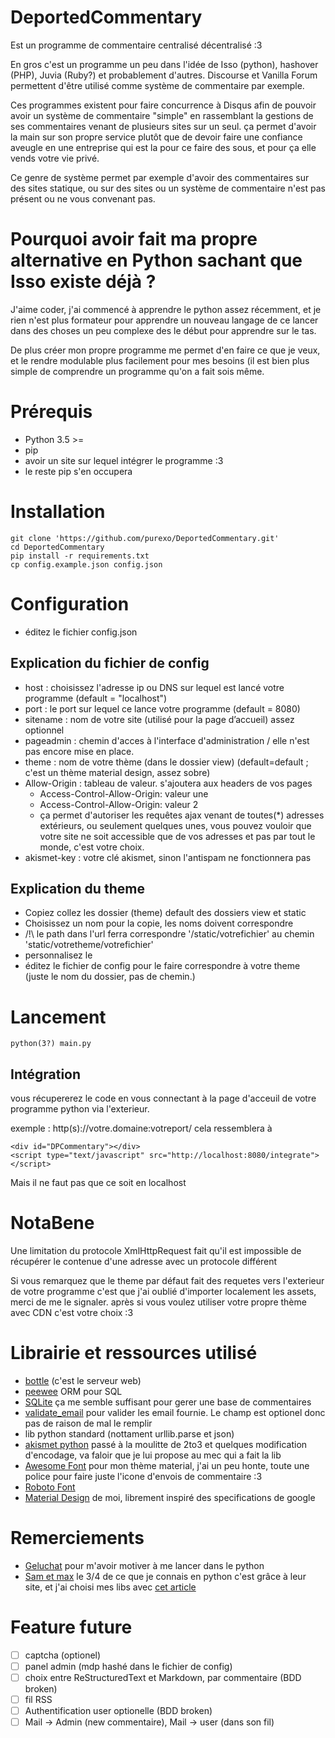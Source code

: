 # DeportedCommentary
Est un programme de commentaire centralisé décentralisé :3

En gros c'est un programme un peu dans l'idée de Isso (python), hashover (PHP), Juvia (Ruby?) et probablement d'autres.
Discourse et Vanilla Forum permettent d'être utilisé comme système de commentaire par exemple.

Ces programmes existent pour faire concurrence à Disqus
afin de pouvoir avoir un système de commentaire "simple" en rassemblant la gestions de ses commentaires venant de plusieurs sites sur un seul. ça permet d'avoir la main sur son propre service plutôt que de devoir faire une confiance aveugle en une entreprise qui est la pour ce faire des sous, et pour ça elle vends votre vie privé.

Ce genre de système permet par exemple d'avoir des commentaires sur des sites statique, ou sur des sites ou un système de commentaire n'est pas présent ou ne vous convenant pas.

# Pourquoi avoir fait ma propre alternative en Python sachant que Isso existe déjà ?
J'aime coder, j'ai commencé à apprendre le python assez récemment, et je rien n'est plus formateur pour apprendre un nouveau langage de ce lancer dans des choses un peu complexe des le début pour apprendre sur le tas.

De plus créer mon propre programme me permet d'en faire ce que je veux, et le rendre modulable plus facilement pour mes besoins (il est bien plus simple de comprendre un programme qu'on a fait sois même.

# Prérequis
 - Python 3.5 >=
 - pip
 - avoir un site sur lequel intégrer le programme :3
 - le reste pip s'en occupera

# Installation
```
git clone 'https://github.com/purexo/DeportedCommentary.git'
cd DeportedCommentary
pip install -r requirements.txt
cp config.example.json config.json
```

# Configuration
 - éditez le fichier config.json

## Explication du fichier de config
 - host : choisissez l'adresse ip ou DNS sur lequel est lancé votre programme (default = "localhost")
 - port : le port sur lequel ce lance votre programme (default = 8080)
 - sitename : nom de votre site (utilisé pour la page d’accueil) assez optionnel
 - pageadmin : chemin d'acces à l'interface d'administration / elle n'est pas encore mise en place.
 - theme : nom de votre thème (dans le dossier view) (default=default ; c'est un thème material design, assez sobre)
 - Allow-Origin : tableau de valeur. s'ajoutera aux headers de vos pages
   - Access-Control-Allow-Origin: valeur une
   - Access-Control-Allow-Origin: valeur 2
   - ça permet d'autoriser les requêtes ajax venant de toutes(*) adresses extérieurs, ou seulement quelques unes, vous pouvez vouloir que votre site ne soit accessible que de vos adresses et pas par tout le monde, c'est votre choix.
 - akismet-key : votre clé akismet, sinon l'antispam ne fonctionnera pas
 
## Explication du theme
  - Copiez collez les dossier (theme) default des dossiers view et static
  - Choisissez un nom pour la copie, les noms doivent correspondre
  - /!\ le path dans l'url ferra correspondre '/static/votrefichier' au chemin 'static/votretheme/votrefichier'
  - personnalisez le
  - éditez le fichier de config pour le faire correspondre à votre theme (juste le nom du dossier, pas de chemin.)
 
# Lancement
```python(3?) main.py```

## Intégration
vous récupererez le code en vous connectant à la page d'acceuil de votre programme python via l'exterieur.

exemple : http(s)://votre.domaine:votreport/ cela ressemblera à    

	<div id="DPCommentary"></div>
	<script type="text/javascript" src="http://localhost:8080/integrate"></script>
	
Mais il ne faut pas que ce soit en localhost

# NotaBene
Une limitation du protocole XmlHttpRequest fait qu'il est impossible de récupérer le contenue d'une adresse avec un protocole différent

Si vous remarquez que le theme par défaut fait des requetes vers l'exterieur de votre programme c'est que j'ai oublié d'importer localement les assets, merci de me le signaler. après si vous voulez utiliser votre propre thème avec CDN c'est votre choix :3

# Librairie et ressources utilisé
 - [bottle](http://bottlepy.org/docs/dev/index.html) (c'est le serveur web)
 - [peewee](http://docs.peewee-orm.com/en/latest/index.html) ORM pour SQL
 - [SQLite](https://www.sqlite.org/) ça me semble suffisant pour gerer une base de commentaires
 - [validate_email](https://pypi.python.org/pypi/validate_email) pour valider les email fournie. Le champ est optionel donc pas de raison de mal le remplir
 - lib python standard (nottament urllib.parse et json)
 - [akismet python](https://pypi.python.org/pypi/akismet/0.2.0) passé à la moulitte de 2to3 et quelques modification d'encodage, va faloir que je lui propose au mec qui a fait la lib
 - [Awesome Font](https://fortawesome.github.io/Font-Awesome/) pour mon thème material, j'ai un peu honte, toute une police pour faire juste l'icone d'envois de commentaire :3
 - [Roboto Font](https://www.google.com/fonts/specimen/Roboto)
 - [Material Design](https://www.google.com/design/spec/material-design/introduction.html) de moi, librement inspiré des specifications de google

# Remerciements
 - [Geluchat](https://www.dailysecurity.fr/) pour m'avoir motiver à me lancer dans le python
 - [Sam et max](http://sametmax.com/) le 3/4 de ce que je connais en python c'est grâce à leur site, et j'ai choisi mes libs avec [cet article](http://sametmax.com/sept-petites-libs-qui-changent-la-vie-dun-dev-python/)
 
# Feature future
 - [ ] captcha (optionel)
 - [ ] panel admin (mdp hashé dans le fichier de config)
 - [ ] choix entre ReStructuredText et Markdown, par commentaire (BDD broken)
 - [ ] fil RSS
 - [ ] Authentification user optionelle (BDD broken)
 - [ ] Mail -> Admin (new commentaire), Mail -> user (dans son fil)
